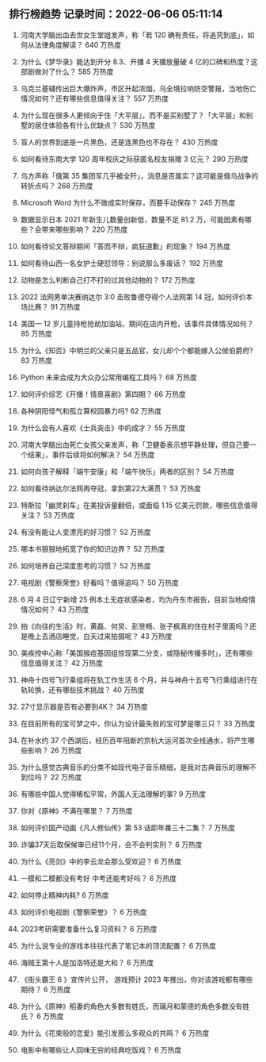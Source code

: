 
## 排行榜趋势 记录时间：2022-06-06 05:11:14
  
  1. 河南大学脑出血去世女生堂姐发声，称「若 120 确有责任，将追究到底」，如何从法律角度解读？ 640 万热度
    
  2. 为什么《梦华录》能达到开分 8.3、开播 4 天播放量破 4 亿的口碑和热度？这部剧做对了什么？ 585 万热度
    
  3. 乌克兰基辅传出巨大爆炸声，市区升起浓烟，乌全境拉响防空警报，当地伤亡情况如何？还有哪些信息值得关注？ 557 万热度
    
  4. 为什么现在很多人更倾向于住「大平层」，而不是买别墅了？「大平层」和别墅的居住体验各有什么优缺点？ 530 万热度
    
  5. 盲人的世界到底是一片黑色，还是连黑色也不存在？ 430 万热度
    
  6. 如何看待东南大学 120 周年校庆之际获匿名校友捐赠 3 亿元？ 290 万热度
    
  7. 乌方声称「俄第 35 集团军几乎被全歼」，消息是否属实？这可能是俄乌战争的转折点吗？ 268 万热度
    
  8. Microsoft Word 为什么不做成实时保存，而要手动保存？ 245 万热度
    
  9. 数据显示日本 2021 年新生儿数量创新低，数量不足 81.2 万，可能因素有哪些？会带来哪些影响？ 220 万热度
    
  10. 如何看待论文答辩期间「答而不辩，疯狂道歉」的现象？ 194 万热度
    
  11. 如何看待山西一名女护士硬怼领导：别说那么多废话？ 192 万热度
    
  12. 动物是怎么判断自己打不打的过其他动物的？ 172 万热度
    
  13. 2022 法网男单决赛纳达尔 3:0 击败鲁德夺得个人法网第 14 冠，如何评价本场比赛？ 91 万热度
    
  14. 美国一 12 岁儿童持枪抢劫加油站，期间在店内开枪，该事件具体情况如何？ 85 万热度
    
  15. 为什么《知否》中明兰的父亲只是五品官，女儿却个个都能嫁入公侯伯爵府? 83 万热度
    
  16. Python 未来会成为大众办公常用编程工具吗？ 68 万热度
    
  17. 如何评价综艺《开播！情景喜剧》第四期？ 66 万热度
    
  18. 各种阴阳怪气和孤立算校园暴力吗? 62 万热度
    
  19. 为什么会有人喜欢《士兵突击》中的成才？ 55 万热度
    
  20. 河南大学脑出血死亡女孩父亲发声，称「卫健委表示想平静处理，但自己要一个结果」，事件后续将如何解决？ 54 万热度
    
  21. 如何向孩子解释「端午安康」和「端午快乐」两者的区别？ 54 万热度
    
  22. 如何看待纳达尔法网再夺冠，拿到第22大满贯？ 53 万热度
    
  23. 特斯拉「幽灵刹车」在美投诉量翻倍，或面临 1.15 亿美元罚款，哪些信息值得关注？ 53 万热度
    
  24. 有没有能让人变漂亮的好习惯？ 52 万热度
    
  25. 哪本书狠狠地拓宽了你的知识边界？ 52 万热度
    
  26. 如何培养自己深度思考的习惯？ 52 万热度
    
  27. 电视剧《警察荣誉》好看吗？值得追吗？ 50 万热度
    
  28. 6 月 4 日辽宁新增 25 例本土无症状感染者，均为丹东市报告，目前当地疫情情况如何？ 43 万热度
    
  29. 拍《向往的生活》时，黄磊、何炅、彭昱畅、张子枫真的住在村子里面吗？还是晚上去酒店睡觉，白天过来拍摄呢？ 43 万热度
    
  30. 美疾控中心称「美国猴痘基因组惊现第二分支，或隐秘传播多时」，还有哪些信息值得关注？ 42 万热度
    
  31. 神舟十四号飞行乘组将在轨工作生活 6 个月，并与神舟十五号飞行乘组进行在轨轮换，还有哪些技术挑战？ 40 万热度
    
  32. 27寸显示器是否有必要到4K？ 34 万热度
    
  33. 在目前所有的宝可梦之中，你认为设计最失败的宝可梦是哪三只？ 33 万热度
    
  34. 在补水约 37 个西湖后，经历百年阻断的京杭大运河首次全线通水，将产生哪些影响？ 26 万热度
    
  35. 为什么感觉古典音乐的分类不如现代电子音乐精细，是我对古典音乐的理解不到位吗？ 22 万热度
    
  36. 有哪些中国人觉得稀松平常，外国人无法理解的事? 9 万热度
    
  37. 你对《原神》不满在哪里？ 7 万热度
    
  38. 如何评价国产动画《凡人修仙传》第 53 话即年番三十二集？ 7 万热度
    
  39. 诈骗37天后取保候审已经11个月，会不会判实刑？ 6 万热度
    
  40. 为什么《亮剑》中的李云龙会那么受欢迎？ 6 万热度
    
  41. 一模和二模都没有考好 中考还能考好吗？ 6 万热度
    
  42. 如何停止精神内耗? 6 万热度
    
  43. 如何评价电视剧《警察荣誉》？ 6 万热度
    
  44. 2023考研需要准备什么复习资料？ 6 万热度
    
  45. 为什么说专业的游戏本往往代表了笔记本的顶流配置？ 6 万热度
    
  46. 海贼王第十人是加洛特还是大和？ 6 万热度
    
  47. 《街头霸王 6 》宣传片公开， 游戏预计 2023 年推出，你对该游戏都有哪些期待？ 6 万热度
    
  48. 为什么《原神》稻妻的角色大多数有姓氏，而璃月和蒙德的角色多数没有姓氏？ 6 万热度
    
  49. 为什么《花束般的恋爱》能引发那么多观众的共鸣？ 6 万热度
    
  50. 电影中有哪些让人回味无穷的经典吃饭戏？ 6 万热度
    